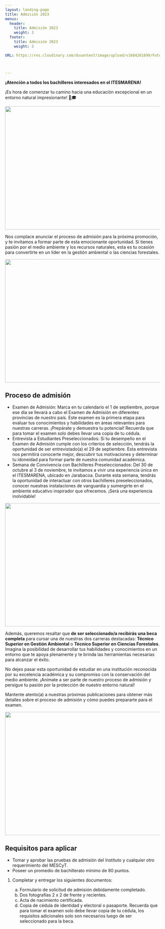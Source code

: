 ```yaml
---
layout: landing-page
title: Admisión 2023
menus:
  header:
    title: Admisión 2023
    weight: 3
  footer:
    title: Admisión 2023
    weight: 3

URL: https://res.cloudinary.com/duuonteo7/image/upload/v1684261699/Fotos%20ITESMARENA/Convivencia/6.jpg



---
```

<html>
<head>
</head>
<body>
    <p><strong>¡Atención a todos los bachilleres interesados en el ITESMARENA!</strong></p>
    <p>¡Es hora de comenzar tu camino hacia una educación excepcional en un entorno natural impresionante! 🌿🎓</p>
    <p><img src="https://res.cloudinary.com/duuonteo7/image/upload/v1562070919/Convivencia/3.jpg" alt="" width="600" height="400" /></p>
    <p>Nos complace anunciar el proceso de admisión para la próxima promoción, y te invitamos a formar parte de esta emocionante oportunidad. Si tienes pasión por el medio ambiente y los recursos naturales, esta es tu ocasión para convertirte en un líder en la gestión ambiental o las ciencias forestales.</p>
    <p><img src="https://res.cloudinary.com/duuonteo7/image/upload/v1562070921/Convivencia/2.jpg" alt="" width="600" height="400" /></p>
    <h2>Proceso de admisión</h2>
    <ul>
        <li>Examen de Admisión: Marca en tu calendario el 1 de septiembre, porque ese día se llevará a cabo el Examen de Admisión en diferentes provincias de nuestro país. Este examen es la primera etapa para evaluar tus conocimientos y habilidades en áreas relevantes para nuestras carreras. ¡Prepárate y demuestra tu potencial! Recuerda que para tomar el examen solo debes llevar una copia de tu cédula.</li>
        <li>Entrevista a Estudiantes Preseleccionados: Si tu desempeño en el Examen de Admisión cumple con los criterios de selección, tendrás la oportunidad de ser entrevistado(a) el 29 de septiembre. Esta entrevista nos permitirá conocerte mejor, descubrir tus motivaciones y determinar tu idoneidad para formar parte de nuestra comunidad académica.</li>
        <li>Semana de Convivencia con Bachilleres Preseleccionados: Del 30 de octubre al 3 de noviembre, te invitamos a vivir una experiencia única en el ITESMARENA, ubicado en Jarabacoa. Durante esta semana, tendrás la oportunidad de interactuar con otros bachilleres preseleccionados, conocer nuestras instalaciones de vanguardia y sumergirte en el ambiente educativo inspirador que ofrecemos. ¡Será una experiencia inolvidable!</li>
    </ul>
    <p><img src="https://res.cloudinary.com/duuonteo7/image/upload/v1562070919/Convivencia/1.jpg" alt="" width="600" height="400" /></p>
    <p>Además, queremos resaltar que <strong>de ser seleccionado/a recibirás una beca completa</strong> para cursar una de nuestras dos carreras destacadas: <strong>Técnico Superior en Gestión Ambiental</strong> o <strong>Técnico Superior en Ciencias Forestales</strong>. Imagina la posibilidad de desarrollar tus habilidades y conocimientos en un entorno que te apoya plenamente y te brinda las herramientas necesarias para alcanzar el éxito.</p>
    <p>No dejes pasar esta oportunidad de estudiar en una institución reconocida por su excelencia académica y su compromiso con la conservación del medio ambiente. ¡Anímate a ser parte de nuestro proceso de admisión y persigue tu pasión por la protección de nuestro entorno natural!</p>
    <div class="contact-info">
        <p>Mantente atento(a) a nuestras próximas publicaciones para obtener más detalles sobre el proceso de admisión y cómo puedes prepararte para el examen.</p>
        <p><img src="https://res.cloudinary.com/duuonteo7/image/upload/v1562070917/Convivencia/8.jpg" alt="" width="600" height="400" /></p>
    </div>
    <h2>Requisitos para aplicar</h2>
    <ul>
        <li>Tomar y aprobar las pruebas de admisión del Instituto y cualquier otro requerimiento del MESCyT.</li>
        <li>Poseer un promedio de bachillerato mínimo de 80 puntos.</li>
    </ul>
    <ol>
        <li>Completar y entregar los siguientes documentos:</li>
        <ol type="a">
            <li>Formulario de solicitud de admisión debidamente completado.</li>
            <li>Dos fotografías 2 x 2 de frente y recientes.</li>
            <li>Acta de nacimiento certificada.</li>
            <li>Copia de cédula de identidad y electoral o pasaporte. Recuerda que para tomar el examen solo debe llevar copia de tu cédula, los requisitos adicionales solo son necesarios luego de ser seleccionado para la beca.</li>
        </ol>
    </ol>
</body>
</html>

